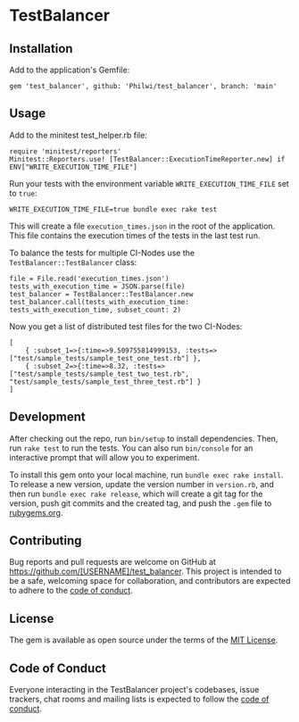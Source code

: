 # TestBalancer

## Installation

Add to the application's Gemfile:

    gem 'test_balancer', github: 'Philwi/test_balancer', branch: 'main'

## Usage

Add to the minitest test_helper.rb file:

    require 'minitest/reporters'
    Minitest::Reporters.use! [TestBalancer::ExecutionTimeReporter.new] if ENV["WRITE_EXECUTION_TIME_FILE"]

Run your tests with the environment variable `WRITE_EXECUTION_TIME_FILE` set to `true`:

    WRITE_EXECUTION_TIME_FILE=true bundle exec rake test

This will create a file `execution_times.json` in the root of the application. This file contains the execution times of the tests in the last test run.

To balance the tests for multiple CI-Nodes use the `TestBalancer::TestBalancer` class:

    file = File.read('execution_times.json')
    tests_with_execution_time = JSON.parse(file)
    test_balancer = TestBalancer::TestBalancer.new
    test_balancer.call(tests_with_execution_time: tests_with_execution_time, subset_count: 2)

Now you get a list of distributed test files for the two CI-Nodes:

    [
        { :subset_1=>{:time=>9.509755814999153, :tests=>["test/sample_tests/sample_test_one_test.rb"] },
        { :subset_2=>{:time=>8.32, :tests=>["test/sample_tests/sample_test_two_test.rb", "test/sample_tests/sample_test_three_test.rb"] }
    ]

## Development

After checking out the repo, run `bin/setup` to install dependencies. Then, run `rake test` to run the tests. You can also run `bin/console` for an interactive prompt that will allow you to experiment.

To install this gem onto your local machine, run `bundle exec rake install`. To release a new version, update the version number in `version.rb`, and then run `bundle exec rake release`, which will create a git tag for the version, push git commits and the created tag, and push the `.gem` file to [rubygems.org](https://rubygems.org).

## Contributing

Bug reports and pull requests are welcome on GitHub at https://github.com/[USERNAME]/test_balancer. This project is intended to be a safe, welcoming space for collaboration, and contributors are expected to adhere to the [code of conduct](https://github.com/Philwi/test_balancer/blob/main/CODE_OF_CONDUCT.md).

## License

The gem is available as open source under the terms of the [MIT License](https://opensource.org/licenses/MIT).

## Code of Conduct

Everyone interacting in the TestBalancer project's codebases, issue trackers, chat rooms and mailing lists is expected to follow the [code of conduct](https://github.com/Philwi/test_balancer/blob/main/CODE_OF_CONDUCT.md).
